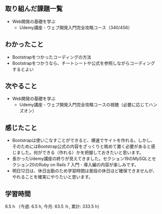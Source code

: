 ## 取り組んだ課題一覧
- Web開発の基礎を学ぶ
    - Udemy講座 - ウェブ開発入門完全攻略コース（340/456）
## わかったこと
- Bootstrapをつかったコーディングの方法
- Bootstrapをつかうなら、チートシートや公式を参照しながらコーディングするとよい        
## 次やること
- Web開発の基礎を学ぶ
    - Udemy講座 - ウェブ開発入門完全攻略コースの視聴（必要に応じてハンズオン）
## 感じたこと
- Bootstrapは使いこなすことができると、爆速でサイトを作れる。しかし、そのためにはBootstrap公式の内容をざっくりと眺めて置く必要があると感じました。何ができる（作れる）かを把握しておきたいと思います。
- 長かったUdemy講座の終りが見えてきました。セクション19のMySQLとセクション20のRuby on Rails 7 入門 - 導入編の内容が楽しみです。
- 明日12日は、休日出勤のため学習時間は普段の休日ほど確保できませんが、やれることを確実にやりたいと思います。    
## 学習時間
6.5 h （今週: 6.5 h, 今月: 63.5 ｈ, 累計: 333.5 h）